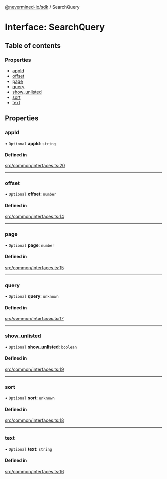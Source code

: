 [@nevermined-io/sdk](../code-reference.md) / SearchQuery

# Interface: SearchQuery

## Table of contents

### Properties

- [appId](SearchQuery.md#appid)
- [offset](SearchQuery.md#offset)
- [page](SearchQuery.md#page)
- [query](SearchQuery.md#query)
- [show_unlisted](SearchQuery.md#show_unlisted)
- [sort](SearchQuery.md#sort)
- [text](SearchQuery.md#text)

## Properties

### appId

• `Optional` **appId**: `string`

#### Defined in

[src/common/interfaces.ts:20](https://github.com/nevermined-io/sdk-js/blob/bb26f8ab/src/common/interfaces.ts#L20)

---

### offset

• `Optional` **offset**: `number`

#### Defined in

[src/common/interfaces.ts:14](https://github.com/nevermined-io/sdk-js/blob/bb26f8ab/src/common/interfaces.ts#L14)

---

### page

• `Optional` **page**: `number`

#### Defined in

[src/common/interfaces.ts:15](https://github.com/nevermined-io/sdk-js/blob/bb26f8ab/src/common/interfaces.ts#L15)

---

### query

• `Optional` **query**: `unknown`

#### Defined in

[src/common/interfaces.ts:17](https://github.com/nevermined-io/sdk-js/blob/bb26f8ab/src/common/interfaces.ts#L17)

---

### show_unlisted

• `Optional` **show_unlisted**: `boolean`

#### Defined in

[src/common/interfaces.ts:19](https://github.com/nevermined-io/sdk-js/blob/bb26f8ab/src/common/interfaces.ts#L19)

---

### sort

• `Optional` **sort**: `unknown`

#### Defined in

[src/common/interfaces.ts:18](https://github.com/nevermined-io/sdk-js/blob/bb26f8ab/src/common/interfaces.ts#L18)

---

### text

• `Optional` **text**: `string`

#### Defined in

[src/common/interfaces.ts:16](https://github.com/nevermined-io/sdk-js/blob/bb26f8ab/src/common/interfaces.ts#L16)
